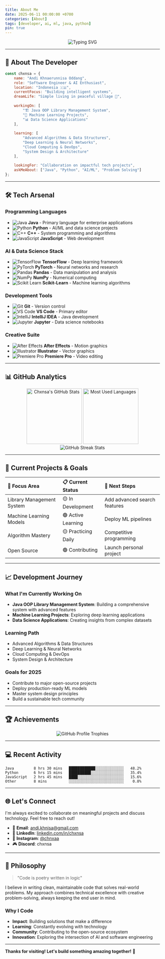 ```yaml
---
title: About Me
date: 2025-06-11 00:00:00 +0700
categories: [About]
tags: [developer, ai, ml, java, python]
pin: true
---
```


<div align="center">
  <img src="https://readme-typing-svg.herokuapp.com?font=Fira+Code&size=30&duration=3000&pause=1000&color=FF0000&background=000000&center=true&vCenter=true&width=600&lines=Full+Stack+Developer;AI+%26+ML+Enthusiast;Open+Source+Contributor;Problem+Solver;Code+Architect" alt="Typing SVG" />
</div>

---

## 🚀 About The Developer

```javascript
const chxnsa = {
    name: "Andi Khnaerunnisa Oddang",
    role: "Software Engineer & AI Enthusiast",
    location: "Indonesia 🇮🇩",
    currentFocus: "Building intelligent systems",
    dreamLife: "Simple living in peaceful village 🌾",
    
    workingOn: [
        "🏗️ Java OOP Library Management System",
        "🤖 Machine Learning Projects",
        "📊 Data Science Applications"
    ],
    
    learning: [
        "Advanced Algorithms & Data Structures",
        "Deep Learning & Neural Networks",
        "Cloud Computing & DevOps",
        "System Design & Architecture"
    ],
    
    lookingFor: "Collaboration on impactful tech projects",
    askMeAbout: ["Java", "Python", "AI/ML", "Problem Solving"]
};
```

---

## 🛠️ Tech Arsenal

### Programming Languages
- ![Java](https://img.shields.io/badge/Java-ED8B00?style=flat-square&logo=openjdk&logoColor=white) **Java** - Primary language for enterprise applications
- ![Python](https://img.shields.io/badge/Python-3776AB?style=flat-square&logo=python&logoColor=white) **Python** - AI/ML and data science projects
- ![C++](https://img.shields.io/badge/C++-00599C?style=flat-square&logo=c%2B%2B&logoColor=white) **C++** - System programming and algorithms
- ![JavaScript](https://img.shields.io/badge/JavaScript-F7DF1E?style=flat-square&logo=javascript&logoColor=black) **JavaScript** - Web development

### AI & Data Science Stack
- ![TensorFlow](https://img.shields.io/badge/TensorFlow-FF6F00?style=flat-square&logo=tensorflow&logoColor=white) **TensorFlow** - Deep learning framework
- ![PyTorch](https://img.shields.io/badge/PyTorch-EE4C2C?style=flat-square&logo=pytorch&logoColor=white) **PyTorch** - Neural networks and research
- ![Pandas](https://img.shields.io/badge/Pandas-150458?style=flat-square&logo=pandas&logoColor=white) **Pandas** - Data manipulation and analysis
- ![NumPy](https://img.shields.io/badge/NumPy-013243?style=flat-square&logo=numpy&logoColor=white) **NumPy** - Numerical computing
- ![Scikit Learn](https://img.shields.io/badge/Scikit_Learn-F7931E?style=flat-square&logo=scikit-learn&logoColor=white) **Scikit-Learn** - Machine learning algorithms

### Development Tools
- ![Git](https://img.shields.io/badge/Git-F05032?style=flat-square&logo=git&logoColor=white) **Git** - Version control
- ![VS Code](https://img.shields.io/badge/VS_Code-007ACC?style=flat-square&logo=visual-studio-code&logoColor=white) **VS Code** - Primary editor
- ![IntelliJ](https://img.shields.io/badge/IntelliJ_IDEA-000000?style=flat-square&logo=intellij-idea&logoColor=white) **IntelliJ IDEA** - Java development
- ![Jupyter](https://img.shields.io/badge/Jupyter-F37626?style=flat-square&logo=jupyter&logoColor=white) **Jupyter** - Data science notebooks

### Creative Suite
- ![After Effects](https://img.shields.io/badge/After_Effects-9999FF?style=flat-square&logo=Adobe-After-Effects&logoColor=white) **After Effects** - Motion graphics
- ![Illustrator](https://img.shields.io/badge/Illustrator-FF9A00?style=flat-square&logo=adobe-illustrator&logoColor=white) **Illustrator** - Vector graphics
- ![Premiere Pro](https://img.shields.io/badge/Premiere_Pro-9999FF?style=flat-square&logo=Adobe-Premiere-Pro&logoColor=white) **Premiere Pro** - Video editing

---

## 📊 GitHub Analytics

<div align="center">
  <img height="180em" src="https://github-readme-stats.vercel.app/api?username=chxnsa&show_icons=true&theme=radical&hide_border=true&bg_color=0d1117&title_color=ff0000&icon_color=ff0000&text_color=ffffff" alt="Chxnsa's GitHub Stats"/>
  <img height="180em" src="https://github-readme-stats.vercel.app/api/top-langs/?username=chxnsa&layout=compact&theme=radical&hide_border=true&bg_color=0d1117&title_color=ff0000&text_color=ffffff" alt="Most Used Languages"/>
</div>

<div align="center">
  <img src="https://github-readme-streak-stats.herokuapp.com/?user=chxnsa&theme=radical&hide_border=true&background=0d1117&stroke=ff0000&ring=ff0000&fire=ff0000&currStreakLabel=ffffff" alt="GitHub Streak Stats"/>
</div>

---

## 🎯 Current Projects & Goals

| 🎯 Focus Area | 📋 Current Status | 🚀 Next Steps |
|:-------------|:------------------|:---------------|
| Library Management System | 🟡 In Development | Add advanced search features |
| Machine Learning Models | 🟢 Active Learning | Deploy ML pipelines |
| Algorithm Mastery | 🟡 Practicing Daily | Competitive programming |
| Open Source | 🟢 Contributing | Launch personal project |

---

## 📈 Development Journey

### What I'm Currently Working On
- **Java OOP Library Management System**: Building a comprehensive system with advanced features
- **Machine Learning Projects**: Exploring deep learning applications
- **Data Science Applications**: Creating insights from complex datasets

### Learning Path
- Advanced Algorithms & Data Structures
- Deep Learning & Neural Networks
- Cloud Computing & DevOps
- System Design & Architecture

### Goals for 2025
- Contribute to major open-source projects
- Deploy production-ready ML models
- Master system design principles
- Build a sustainable tech community

---

## 🏆 Achievements

<div align="center">
  <img src="https://github-profile-trophy.vercel.app/?username=chxnsa&theme=radical&no-frame=true&no-bg=true&margin-w=4&row=2&column=3" alt="GitHub Profile Trophies"/>
</div>

---

## 💻 Recent Activity

<!--START_SECTION:waka-->
```text
Java         8 hrs 30 mins   ████████████░░░░░░░░░░░░░   48.2%
Python       6 hrs 15 mins   ██████████░░░░░░░░░░░░░░░   35.4%
JavaScript   2 hrs 45 mins   ████░░░░░░░░░░░░░░░░░░░░░   15.6%
Other        8 mins          ░░░░░░░░░░░░░░░░░░░░░░░░░    0.8%
```
<!--END_SECTION:waka-->

---

## 🌐 Let's Connect

I'm always excited to collaborate on meaningful projects and discuss technology. Feel free to reach out!

- 📧 **Email**: [andi.khnisa@gmail.com](mailto:andi.khnisa@gmail.com)
- 💼 **LinkedIn**: [linkedin.com/in/chxnsa](https://linkedin.com/in/chxnsa)
- 📱 **Instagram**: [@chnxaa](https://instagram.com/chnxaa)
- 🎮 **Discord**: chxnsa

---

## 💭 Philosophy

> "Code is poetry written in logic"

I believe in writing clean, maintainable code that solves real-world problems. My approach combines technical excellence with creative problem-solving, always keeping the end user in mind.

### Why I Code
- **Impact**: Building solutions that make a difference
- **Learning**: Constantly evolving with technology
- **Community**: Contributing to the open-source ecosystem
- **Innovation**: Exploring the intersection of AI and software engineering

---

**Thanks for visiting! Let's build something amazing together!** 🌟